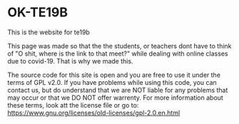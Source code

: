 # OK-TE19B
This is the website for te19b

This page was made so that the the students, or teachers dont have to think
of "O shit, where is the link to that meet?" while dealing with online 
classes due to covid-19. That is why we made this.

The source code for this site is open and you are free to use it under
the terms of GPL v2.0. If you have problems while using this code,
you can contact us, but do understand that we are NOT liable for any
problems that may occur or that we DO NOT offer warrenty. For more information
about these terms, look att the license file or go to: 
https://www.gnu.org/licenses/old-licenses/gpl-2.0.en.html
